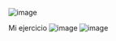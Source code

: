 ![image](https://user-images.githubusercontent.com/91554777/170103427-2b681a6e-05b6-49f3-834b-c188ebf12fbb.png)

Mi  ejercicio
![image](https://user-images.githubusercontent.com/101213081/170112992-26046c85-138a-4158-8c70-0db21481e868.png)
![image](https://user-images.githubusercontent.com/101213081/170113117-0cce4c46-f010-4d2f-9b70-859b184dca2e.png)
